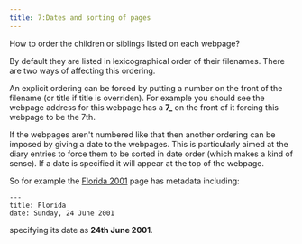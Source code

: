 ```yaml
---
title: 7:Dates and sorting of pages
---
```

How to order the children or siblings listed on each webpage?

By default they are listed in lexicographical order of their filenames. There
are two ways of affecting this ordering.

An explicit ordering can be forced by putting a number on the front of
the filename (or title if title is overriden). For example you should
see the webpage address for this webpage has a **7_** on the front of
it forcing this webpage to be the 7th.

If the webpages aren't numbered like that then another ordering can be
imposed by giving a date to the webpages. This is particularly aimed at
the diary entries to force them to be sorted in date order (which makes
a kind of sense). If a date is specified it will appear at the top of
the webpage.

So for example the [Florida 2001](2001/Florida) page has metadata including:

~~~
---
title: Florida
date: Sunday, 24 June 2001
~~~

specifying its date as **24th June 2001**.
